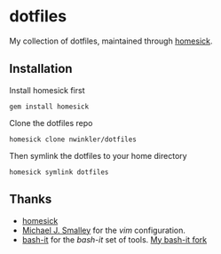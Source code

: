dotfiles
========

My collection of dotfiles, maintained through [homesick](https://github.com/technicalpickles/homesick).

Installation
------------

Install homesick first

    gem install homesick

Clone the dotfiles repo

    homesick clone nwinkler/dotfiles

Then symlink the dotfiles to your home directory

    homesick symlink dotfiles


Thanks
------

* [homesick](https://github.com/technicalpickles/homesick)
* [Michael J. Smalley](https://github.com/michaeljsmalley/dotfiles) for the _vim_ configuration.
* [bash-it](https://github.com/revans/bash-it) for the _bash-it_ set of tools. [My bash-it fork](https://github.com/nwinkler/bash-it)

